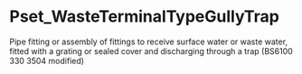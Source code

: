 # Pset_WasteTerminalTypeGullyTrap

Pipe fitting or assembly of fittings to receive surface water or waste water, fitted with a grating or sealed cover and discharging through a trap (BS6100 330 3504 modified)
<!-- end of short definition -->

